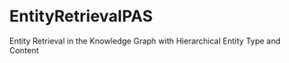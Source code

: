 # EntityRetrievalPAS
Entity Retrieval in the Knowledge Graph with Hierarchical Entity Type and Content

